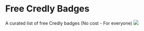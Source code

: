 # Free Credly Badges
A curated list of free Credly badges (No cost - For everyone)
![](https://is1-ssl.mzstatic.com/image/thumb/Purple116/v4/26/30/7d/26307db4-8c79-5dbc-43cd-ce597058e988/AppIcon-0-1x_U007emarketing-0-7-0-85-220.png/1200x630wa.png)
